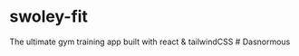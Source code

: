# swoley-fit
 The ultimate gym training app built with react & tailwindCSS
#   D a s n o r m o u s  
 